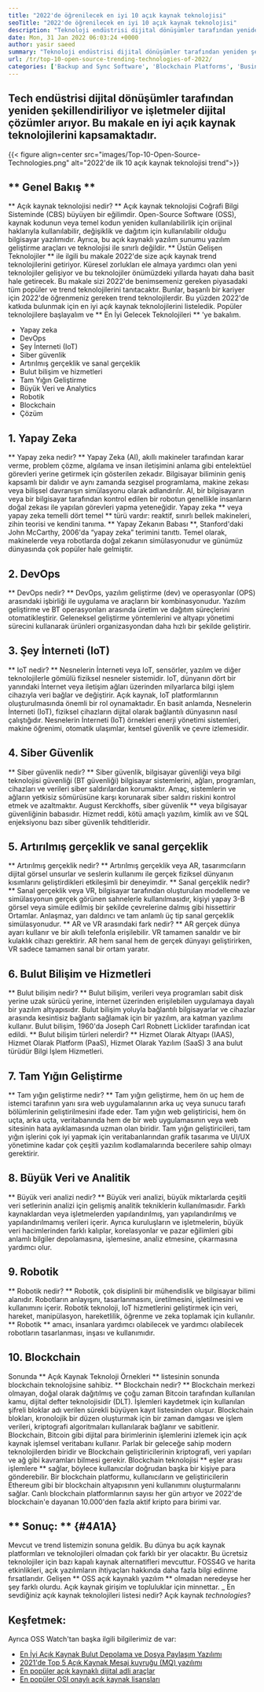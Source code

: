 ```yaml
---
title: "2022'de öğrenilecek en iyi 10 açık kaynak teknolojisi" 
seoTitle: "2022'de öğrenilecek en iyi 10 açık kaynak teknolojisi" 
description: "Teknoloji endüstrisi dijital dönüşümler tarafından yeniden şekillendiriliyor ve işletmeler dijital çözümler arıyor. Bu yazı en iyi açık kaynak teknolojilerini kapsar" 
date: Mon, 31 Jan 2022 06:03:24 +0000
author: yasir saeed
summary: "Teknoloji endüstrisi dijital dönüşümler tarafından yeniden şekillendiriliyor ve işletmeler dijital çözümler arıyor. Bu makale en iyi açık kaynak teknolojilerini kapsamaktadır." 
url: /tr/top-10-open-source-trending-technologies-of-2022/
categories: ['Backup and Sync Software', 'Blockchain Platforms', 'Business Intelligence Software', 'DevOps', 'Software Development']
---
```


## Tech endüstrisi dijital dönüşümler tarafından yeniden şekillendiriliyor ve işletmeler dijital çözümler arıyor. Bu makale en iyi açık kaynak teknolojilerini kapsamaktadır.

{{< figure align=center src="images/Top-10-Open-Source-Technologies.png" alt="2022'de ilk 10 açık kaynak teknolojisi trend">}}


## ** Genel Bakış **
** Açık kaynak teknolojisi nedir? ** Açık kaynak teknolojisi Coğrafi Bilgi Sisteminde (CBS) büyüyen bir eğilimdir. Open-Source Software (OSS), kaynak kodunun veya temel kodun yeniden kullanılabilirlik için orijinal haklarıyla kullanılabilir, değişiklik ve dağıtım için kullanılabilir olduğu bilgisayar yazılımıdır. Ayrıca, bu açık kaynaklı yazılım sunumu yazılım geliştirme araçları ve teknolojisi ile sınırlı değildir.
** Üstün Gelişen Teknolojiler ** ile ilgili bu makale 2022'de size açık kaynak trend teknolojilerini getiriyor. Küresel zorlukları ele almaya yardımcı olan yeni teknolojiler gelişiyor ve bu teknolojiler önümüzdeki yıllarda hayatı daha basit hale getirecek. Bu makale sizi 2022'de benimsemeniz gereken piyasadaki tüm popüler ve trend teknolojilerini tanıtacaktır. Bunlar, başarılı bir kariyer için 2022'de öğrenmeniz gereken trend teknolojilerdir. Bu yüzden 2022'de katkıda bulunmak için en iyi açık kaynak teknolojilerini listeledik. Popüler teknolojilere başlayalım ve ** En İyi Gelecek Teknolojileri ** 'ye bakalım.
  * Yapay zeka
  * DevOps
  * Şey İnterneti (IoT)
  * Siber güvenlik
  * Artırılmış gerçeklik ve sanal gerçeklik
  * Bulut bilişim ve hizmetleri
  * Tam Yığın Geliştirme
  * Büyük Veri ve Analytics
  * Robotik
  * Blockchain
  * Çözüm

## 1. Yapay Zeka
** Yapay zeka nedir? ** Yapay Zeka (AI), akıllı makineler tarafından karar verme, problem çözme, algılama ve insan iletişimini anlama gibi entelektüel görevleri yerine getirmek için gösterilen zekadır. Bilgisayar biliminin geniş kapsamlı bir dalıdır ve aynı zamanda sezgisel programlama, makine zekası veya bilişsel davranışın simülasyonu olarak adlandırılır. AI, bir bilgisayarın veya bir bilgisayar tarafından kontrol edilen bir robotun genellikle insanların doğal zekası ile yapılan görevleri yapma yeteneğidir.
Yapay zeka ** veya yapay zeka temelli dört temel ** türü vardır: reaktif, sınırlı bellek makineleri, zihin teorisi ve kendini tanıma. ** Yapay Zekanın Babası **, Stanford'daki John McCarthy, 2006'da “yapay zeka” terimini tanıttı. Temel olarak, makinelerde veya robotlarda doğal zekanın simülasyonudur ve günümüz dünyasında çok popüler hale gelmiştir.

## 2. DevOps
** DevOps nedir? ** DevOps, yazılım geliştirme (dev) ve operasyonlar (OPS) arasındaki işbirliği ile uygulama ve araçların bir kombinasyonudur. Yazılım geliştirme ve BT operasyonları arasında üretim ve dağıtım süreçlerini otomatikleştirir. Geleneksel geliştirme yöntemlerini ve altyapı yönetimi sürecini kullanarak ürünleri organizasyondan daha hızlı bir şekilde geliştirir.

## 3. Şey İnterneti (IoT)
** IoT nedir? ** Nesnelerin İnterneti veya IoT, sensörler, yazılım ve diğer teknolojilerle gömülü fiziksel nesneler sistemidir. IoT, dünyanın dört bir yanındaki İnternet veya iletişim ağları üzerinden milyarlarca bilgi işlem cihazıyla veri bağlar ve değiştirir. Açık kaynak, IoT platformlarının oluşturulmasında önemli bir rol oynamaktadır. En basit anlamda, Nesnelerin İnterneti (IoT), fiziksel cihazların dijital olarak bağlantılı dünyasının nasıl çalıştığıdır. Nesnelerin İnterneti (IoT) örnekleri enerji yönetimi sistemleri, makine öğrenimi, otomatik ulaşımlar, kentsel güvenlik ve çevre izlemesidir.

## 4. Siber Güvenlik
** Siber güvenlik nedir? ** Siber güvenlik, bilgisayar güvenliği veya bilgi teknolojisi güvenliği (BT güvenliği) bilgisayar sistemlerini, ağları, programları, cihazları ve verileri siber saldırılardan korumaktır. Amaç, sistemlerin ve ağların yetkisiz sömürüsüne karşı korunarak siber saldırı riskini kontrol etmek ve azaltmaktır. August Kerckhoffs, siber güvenlik ** veya bilgisayar güvenliğinin babasıdır. Hizmet reddi, kötü amaçlı yazılım, kimlik avı ve SQL enjeksiyonu bazı siber güvenlik tehditleridir.

## 5. Artırılmış gerçeklik ve sanal gerçeklik
** Artırılmış gerçeklik nedir? ** Artırılmış gerçeklik veya AR, tasarımcıların dijital görsel unsurlar ve seslerin kullanımı ile gerçek fiziksel dünyanın kısımlarını geliştirdikleri etkileşimli bir deneyimdir.
** Sanal gerçeklik nedir? ** Sanal gerçeklik veya VR, bilgisayar tarafından oluşturulan modelleme ve simülasyonun gerçek görünen sahnelerle kullanılmasıdır, kişiyi yapay 3-B görsel veya simüle edilmiş bir şekilde çevrelerine dalmış gibi hissettirir Ortamlar. Anlaşmaz, yarı daldırıcı ve tam anlamlı üç tip sanal gerçeklik simülasyonudur.
** AR ve VR arasındaki fark nedir? ** AR gerçek dünya ayarı kullanır ve bir akıllı telefonla erişilebilir. VR tamamen sanaldır ve bir kulaklık cihazı gerektirir. AR hem sanal hem de gerçek dünyayı geliştirirken, VR sadece tamamen sanal bir ortam yaratır.

## 6. Bulut Bilişim ve Hizmetleri
** Bulut bilişim nedir? ** Bulut bilişim, verileri veya programları sabit disk yerine uzak sürücü yerine, internet üzerinden erişilebilen uygulamaya dayalı bir yazılım altyapısıdır. Bulut bilişim yoluyla bağlantılı bilgisayarlar ve cihazlar arasında kesintisiz bağlantı sağlamak için bir yazılım, ara katman yazılımı kullanır. Bulut bilişim, 1960'da Joseph Carl Robnett Licklider tarafından icat edildi.
** Bulut bilişim türleri nelerdir? ** Hizmet Olarak Altyapı (IAAS), Hizmet Olarak Platform (PaaS), Hizmet Olarak Yazılım (SaaS) 3 ana bulut türüdür Bilgi İşlem Hizmetleri.

## 7. Tam Yığın Geliştirme
** Tam yığın geliştirme nedir? ** Tam yığın geliştirme, hem ön uç hem de istemci tarafının yanı sıra web uygulamalarının arka uç veya sunucu tarafı bölümlerinin geliştirilmesini ifade eder. Tam yığın web geliştiricisi, hem ön uçta, arka uçta, veritabanında hem de bir web uygulamasının veya web sitesinin hata ayıklamasında uzman olan biridir. Tam yığın geliştiricileri, tam yığın işlerini çok iyi yapmak için veritabanlarından grafik tasarıma ve UI/UX yönetimine kadar çok çeşitli yazılım kodlamalarında becerilere sahip olmayı gerektirir.

## 8. Büyük Veri ve Analitik
** Büyük veri analizi nedir? ** Büyük veri analizi, büyük miktarlarda çeşitli veri setlerinin analizi için gelişmiş analitik tekniklerin kullanılmasıdır. Farklı kaynaklardan veya işletmelerden yapılandırılmış, yarı yapılandırılmış ve yapılandırılmamış verileri içerir. Ayrıca kuruluşların ve işletmelerin, büyük veri hacimlerinden farklı kalıplar, korelasyonlar ve pazar eğilimleri gibi anlamlı bilgiler depolamasına, işlemesine, analiz etmesine, çıkarmasına yardımcı olur.

## 9. Robotik
** Robotik nedir? ** Robotik, çok disiplinli bir mühendislik ve bilgisayar bilimi alanıdır. Robotların anlayışını, tasarlanmasını, üretilmesini, işletilmesini ve kullanımını içerir. Robotik teknoloji, IoT hizmetlerini geliştirmek için veri, hareket, manipülasyon, hareketlilik, öğrenme ve zeka toplamak için kullanılır. ** Robotik ** amacı, insanlara yardımcı olabilecek ve yardımcı olabilecek robotların tasarlanması, inşası ve kullanımıdır.

## 10. Blockchain
Sonunda ** Açık Kaynak Teknoloji Örnekleri ** listesinin sonunda blockchain teknolojisine sahibiz.
** Blockchain nedir? ** Blockchain merkezi olmayan, doğal olarak dağıtılmış ve çoğu zaman Bitcoin tarafından kullanılan kamu, dijital defter teknolojisidir (DLT). İşlemleri kaydetmek için kullanılan şifreli bloklar adı verilen sürekli büyüyen kayıt listesinden oluşur. Blockchain blokları, kronolojik bir düzen oluşturmak için bir zaman damgası ve işlem verileri, kriptografi algoritmaları kullanılarak bağlanır ve sabitlenir. Blockchain, Bitcoin gibi dijital para birimlerinin işlemlerini izlemek için açık kaynak işlemsel veritabanı kullanır. Parlak bir geleceğe sahip modern teknolojilerden biridir ve Blockchain geliştiricilerinin kriptografi, veri yapıları ve ağ gibi kavramları bilmesi gerekir.
Blockchain teknolojisi ** eşler arası işlemlere ** sağlar, böylece kullanıcılar doğrudan başka bir kişiye para gönderebilir. Bir blockchain platformu, kullanıcıların ve geliştiricilerin Ethereum gibi bir blockchain altyapısının yeni kullanımını oluşturmalarını sağlar. Canlı blockchain platformlarının sayısı her gün artıyor ve 2022'de blockchain'e dayanan 10.000'den fazla aktif kripto para birimi var.

## ** Sonuç: ** {#4A1A}
Mevcut ve trend listemizin sonuna geldik. Bu dünya bu açık kaynak platformları ve teknolojileri olmadan çok farklı bir yer olacaktır. Bu ücretsiz teknolojiler için bazı kapalı kaynak alternatifleri mevcuttur. FOSS4G ve harita etkinlikleri, açık yazılımların ihtiyaçları hakkında daha fazla bilgi edinme fırsatlarıdır. Gelişen ** OSS açık kaynaklı yazılım ** olmadan neredeyse her şey farklı olurdu. Açık kaynak girişim ve topluluklar için minnettar.
_ En sevdiğiniz açık kaynak teknolojileri listesi nedir? Açık kaynak _technologies_?

## Keşfetmek:
Ayrıca OSS Watch'tan başka ilgili bilgilerimiz de var:
  * [En İyi Açık Kaynak Bulut Depolama ve Dosya Paylaşım Yazılımı][2]
  * [2021'de Top 5 Açık Kaynak Mesaj kuyruğu (MQ) yazılımı][3]
  * [En popüler açık kaynaklı dijital adli araçlar][4]
  * [En popüler OSI onaylı açık kaynak lisansları][5]

  
[1]: mailto:yasir.saeed@aspose.com
[2]: https://products.containerize.com/backup-and-sync/
[3]: https://blog.containerize.com/message-queue-software/top-5-open-source-message-queue-software-in-2021/
[4]: https://blog.containerize.com/digital-forensic-tools/top-5-open-source-digital-forensic-tools-in-2021/
[5]: https://blog.containerize.com/licenses-standards/top-5-most-popular-osi-approved-open-source-licenses-of-2021/
